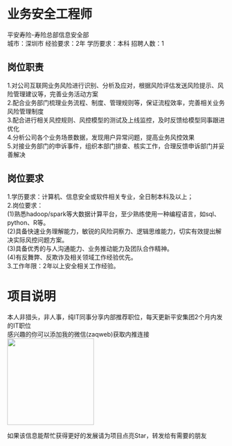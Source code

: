 # 业务安全工程师
平安寿险-寿险总部信息安全部  
城市：深圳市 经验要求：2年 学历要求：本科  招聘人数：1

## 岗位职责
1.对公司互联网业务风险进行识别、分析及应对，根据风险评估发送风险提示、风险管理建议等，完善业务活动方案   
2.配合业务部门梳理业务流程、制度、管理规则等，保证流程效率，完善相关业务风险管理制度   
3.配合进行相关风控规则、风控模型的测试及上线监控，及时反馈给模型同事跟进优化   
4.分析公司各个业务场景数据，发现用户异常问题，提高业务风控效果   
5.对接业务部门的申诉事件，组织本部门排查、核实工作，合理反馈申诉部门并妥善解决

## 岗位要求
1.学历要求：计算机、信息安全或软件相关专业，全日制本科及以上；   
2.岗位要求：   
(1)熟悉hadoop/spark等大数据计算平台，至少熟练使用一种编程语言，如sql、python、R等。   
(2)具备快速业务理解能力，敏锐的风险洞察力、逻辑思维能力，切实有效提出解决实际风控问题方案。   
(3)具备优秀的与人沟通能力、业务推动能力及团队合作精神。   
(4)有反舞弊、反欺诈及相关领域工作经验优先。   
3.工作年限：2年以上安全相关工作经验。

# 项目说明

本人非猎头，非人事，纯IT同事分享内部推荐职位，每天更新平安集团2个月内发的IT职位  
感兴趣的你可以添加我的微信(zaqweb)获取内推连接  
<img src="https://github.com/zaqweb/PA-IT-JOBS/blob/master/WechatICode.jpeg"  height="200" width="200">

如果该信息能帮忙获得更好的发展请为项目点亮Star，转发给有需要的朋友




